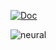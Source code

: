 [![Doc](https://img.shields.io/badge/Doc-blue)](https://deepvisual-lake.vercel.app/)

<img src="public\img\link_dark.png" alt="neural"/>